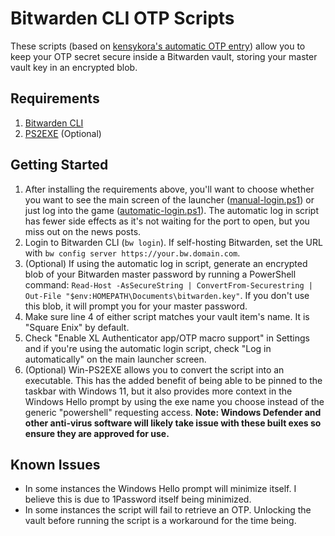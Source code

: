 # Bitwarden CLI OTP Scripts


These scripts (based on [kensykora's automatic OTP entry](https://gist.github.com/kensykora/b220573b4230d7622c5a23a497c75fd3)) allow you to keep your OTP secret secure inside a Bitwarden vault, storing your master vault key in an encrypted blob.

## Requirements
1. [Bitwarden CLI](https://bitwarden.com/help/cli/#download-and-install)
2. [PS2EXE](https://github.com/MScholtes/PS2EXE) (Optional)

## Getting Started
1. After installing the requirements above, you'll want to choose whether you want to see the main screen of the launcher ([manual-login.ps1](/misc/bitwarden-cli-otp/manual-login.ps1)) or just log into the game ([automatic-login.ps1](/misc/bitwarden-cli-otp/automatic-login.ps1)). The automatic log in script has fewer side effects as it's not waiting for the port to open, but you miss out on the news posts.
2. Login to Bitwarden CLI (`bw login`). If self-hosting Bitwarden, set the URL with `bw config server https://your.bw.domain.com`.
3. (Optional) If using the automatic log in script, generate an encrypted blob of your Bitwarden master password by running a PowerShell command: `Read-Host -AsSecureString | ConvertFrom-Securestring | Out-File "$env:HOMEPATH\Documents\bitwarden.key"`. If you don't use this blob, it will prompt you for your master password.
4. Make sure line 4 of either script matches your vault item's name. It is "Square Enix" by default.
5. Check "Enable XL Authenticator app/OTP macro support" in Settings and if you're using the automatic login script, check "Log in automatically" on the main launcher screen.
6. (Optional) Win-PS2EXE allows you to convert the script into an executable. This has the added benefit of being able to be pinned to the taskbar with Windows 11, but it also provides more context in the Windows Hello prompt by using the exe name you choose instead of the generic "powershell" requesting access. **Note: Windows Defender and other anti-virus software will likely take issue with these built exes so ensure they are approved for use.**

## Known Issues
- In some instances the Windows Hello prompt will minimize itself. I believe this is due to 1Password itself being minimized.
- In some instances the script will fail to retrieve an OTP. Unlocking the vault before running the script is a workaround for the time being.